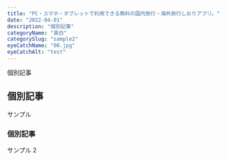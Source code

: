 ```yaml
---
title: "PC・スマホ・タブレットで利用できる無料の国内旅行・海外旅行しおりアプリ。"
date: "2022-04-01"
description: "個別記事"
categoryName: "美白"
categorySlug: "sample2"
eyeCatchName: "00.jpg"
eyeCatchAlt: "test"
---
```


個別記事

## 個別記事

サンプル

### 個別記事

サンプル 2
